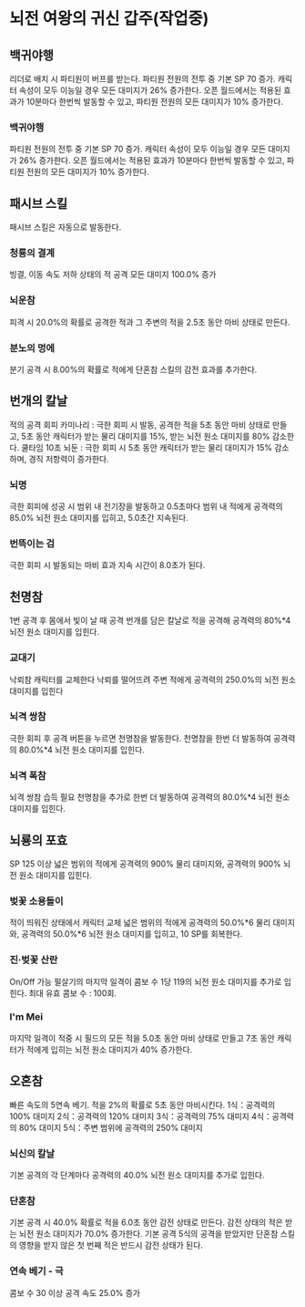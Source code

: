 # 뇌전 여왕의 귀신 갑주(작업중)

## 백귀야행

리더로 배치 시 파티원이 버프를 받는다.
파티원 전원의 전투 중 기본 SP 70 증가. 캐릭터 속성이 모두 이능일 경우 모든 대미지가 26% 증가한다.
오픈 월드에서는 적용된 효과가 10분마다 한번씩 발동할 수 있고, 파티원 전원의 모든 대미지가 10% 증가한다.

### 백귀야행

파티원 전원의 전투 중 기본 SP 70 증가. 캐릭터 속성이 모두 이능일 경우 모든 대미지가 26% 증가한다.
오픈 월드에서는 적용된 효과가 10분마다 한번씩 발동할 수 있고, 파티원 전원의 모든 대미지가 10% 증가한다.

## 패시브 스킬

패시브 스킬은 자동으로 발동한다.

### 청룡의 결계

빙결, 이동 속도 저하 상태의 적 공격
모든 대미지 100.0% 증가

### 뇌운참

피격 시 20.0%의 확률로 공격한 적과 그 주변의 적을 2.5초 동안 마비 상태로 만든다.

### 분노의 멍에

분기 공격 시 8.00%의 확률로 적에게 단혼참 스킬의 감전 효과를 추가한다.

## 번개의 칼날

적의 공격 회피
카미나리 : 극한 회피 시 발동, 공격한 적을 5초 동안 마비 상태로 만들고, 5초 동안 캐릭터가 받는 물리 대미지를 15%, 받는 뇌전 원소 대미지를 80% 감소한다. 쿨타임 10초
뇌둔 : 극한 회피 시 5초 동안 캐릭터가 받는 물리 대미지가 15% 감소하며, 경직 저항력이 증가한다.

### 뇌명

극한 회피에 성공 시 범위 내 전기장을 발동하고 0.5초마다 범위 내 적에게 공격력의 85.0% 뇌전 원소 대미지를 입히고, 5.0초간 지속된다.

### 번뜩이는 검

극한 회피 시 발동되는 마비 효과 지속 시간이 8.0초가 된다.

## 천명참

1번 공격 후 몸에서 빛이 날 때 공격
번개를 담은 칼날로 적을 공격해 공격력의 80%\*4 뇌전 원소 대미지를 입힌다.

### 교대기

낙뢰참
캐릭터를 교체한다
낙뢰를 떨어뜨려 주변 적에게 공격력의 250.0%의 뇌전 원소 대미지를 입힌다

### 뇌격 쌍참

극한 회피 후 공격 버튼을 누르면 천명참을 발동한다. 천명참을 한번 더 발동하여 공격력의 80.0%\*4 뇌전 원소 대미지를 입힌다.

### 뇌격 폭참

뇌격 쌍참 습득 필요
천명참을 추가로 한번 더 발동하여 공격력의 80.0%\*4 뇌전 원소 대미지를 입힌다.

## 뇌룡의 포효

SP 125 이상
넓은 범위의 적에게 공격력의 900% 물리 대미지와, 공격력의 900% 뇌전 원소 대미지를 입힌다.

### 벚꽃 소용돌이

적이 띄워진 상태에서 캐릭터 교체
넓은 범위의 적에게 공격력의 50.0%*6 물리 대미지와, 공격력의 50.0%*6 뇌전 원소 대미지를 입히고, 10 SP를 회복한다.

### 진·벚꽃 산란

On/Off 가능
필살기의 마지막 일격이 콤보 수 1당 119의 뇌전 원소 대미지를 추가로 입힌다. 최대 유효 콤보 수 : 100회.

### I'm Mei

마지막 일격이 적중 시 필드의 모든 적을 5.0초 동안 마비 상태로 만들고 7초 동안 캐릭터가 적에게 입히는 뇌전 원소 대미지가 40% 증가한다.

## 오혼참

빠른 속도의 5연속 베기. 적을 2%의 확률로 5초 동안 마비시킨다.
1식：공격력의 100% 대미지
2식：공격력의 120% 대미지
3식：공격력의 75% 대미지
4식：공격력의 80% 대미지
5식：주변 범위에 공격력의 250% 대미지

### 뇌신의 칼날

기본 공격의 각 단계마다 공격력의 40.0% 뇌전 원소 대미지를 추가로 입힌다.

### 단혼참

기본 공격 시 40.0% 확률로 적을 6.0초 동안 감전 상태로 만든다. 감전 상태의 적은 받는 뇌전 원소 대미지가 70.0% 증가한다. 기본 공격 5식의 공격을 받았지만 단혼참 스킬의 영향을 받지 않은 첫 번째 적은 반드시 감전 상태가 된다.

### 연속 베기 - 극

콤보 수 30 이상
공격 속도 25.0% 증가
